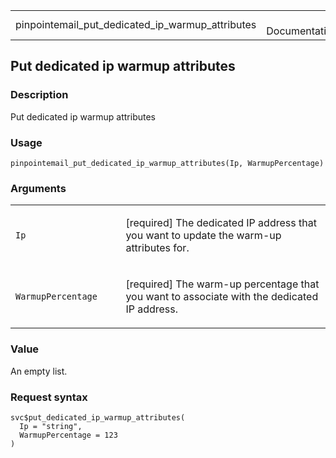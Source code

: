 <table style="width: 100%;">
<tbody>
<tr class="odd">
<td>pinpointemail_put_dedicated_ip_warmup_attributes</td>
<td style="text-align: right;">R Documentation</td>
</tr>
</tbody>
</table>

## Put dedicated ip warmup attributes

### Description

Put dedicated ip warmup attributes

### Usage

    pinpointemail_put_dedicated_ip_warmup_attributes(Ip, WarmupPercentage)

### Arguments

<table>
<colgroup>
<col style="width: 35%" />
<col style="width: 65%" />
</colgroup>
<tbody>
<tr class="odd">
<td><code
id="pinpointemail_put_dedicated_ip_warmup_attributes_:_Ip">Ip</code></td>
<td><p>[required] The dedicated IP address that you want to update the
warm-up attributes for.</p></td>
</tr>
<tr class="even">
<td><code
id="pinpointemail_put_dedicated_ip_warmup_attributes_:_WarmupPercentage">WarmupPercentage</code></td>
<td><p>[required] The warm-up percentage that you want to associate with
the dedicated IP address.</p></td>
</tr>
</tbody>
</table>

### Value

An empty list.

### Request syntax

    svc$put_dedicated_ip_warmup_attributes(
      Ip = "string",
      WarmupPercentage = 123
    )
